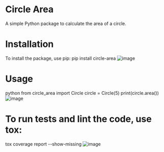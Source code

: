 # Circle Area
A simple Python package to calculate the area of a circle.

# Installation
To install the package, use pip: pip install circle-area
![image](https://github.com/dzzzzrca/circle_area/assets/153365739/d59ef0b1-7df7-483a-acea-c9373baaa272)

# Usage
python
from circle_area import Circle
circle = Circle(5)
print(circle.area())
![image](https://github.com/dzzzzrca/circle_area/assets/153365739/1a846bd3-ad18-4970-b75e-4f2f861531c5)

# To run tests and lint the code, use tox:
tox
coverage report --show-missing
![image](https://github.com/dzzzzrca/circle_area/assets/153365739/45487df8-adf4-454f-93b9-a81c735d81f3)
